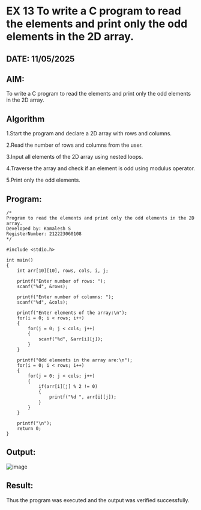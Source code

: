 # EX 13 To write a C program to read the elements and print only the odd elements in the 2D array.
## DATE: 11/05/2025
## AIM:
To write a C program to read the elements and print only the odd elements in the 2D array.

## Algorithm
1.Start the program and declare a 2D array with rows and columns.

2.Read the number of rows and columns from the user.

3.Input all elements of the 2D array using nested loops.

4.Traverse the array and check if an element is odd using modulus operator.

5.Print only the odd elements.
## Program:
```
/*
Program to read the elements and print only the odd elements in the 2D array.
Developed by: Kamalesh S
RegisterNumber: 212223060108 
*/

#include <stdio.h>

int main()
{
    int arr[10][10], rows, cols, i, j;

    printf("Enter number of rows: ");
    scanf("%d", &rows);

    printf("Enter number of columns: ");
    scanf("%d", &cols);

    printf("Enter elements of the array:\n");
    for(i = 0; i < rows; i++)
    {
        for(j = 0; j < cols; j++)
        {
            scanf("%d", &arr[i][j]);
        }
    }

    printf("Odd elements in the array are:\n");
    for(i = 0; i < rows; i++)
    {
        for(j = 0; j < cols; j++)
        {
            if(arr[i][j] % 2 != 0)
            {
                printf("%d ", arr[i][j]);
            }
        }
    }

    printf("\n");
    return 0;
}

```

## Output:

![image](https://github.com/user-attachments/assets/61232fe3-027a-44d9-ab06-e091a04693be)


## Result:
Thus the program was executed and the output was verified successfully.
